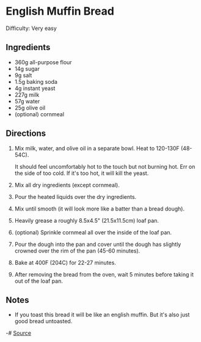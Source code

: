 # English Muffin Bread

Difficulty: Very easy

## Ingredients

- 360g all-purpose flour
- 14g sugar
- 9g salt
- 1.5g baking soda
- 4g instant yeast
- 227g milk
- 57g water
- 25g olive oil
- (optional) cornmeal

## Directions

1. Mix milk, water, and olive oil in a separate bowl. Heat to 120-130F (48-54C).

    It should feel uncomfortably hot to the touch but not burning hot. Err on the side of too cold. If it's too hot, it will kill the yeast.
2. Mix all dry ingredients (except cornmeal).
3. Pour the heated liquids over the dry ingredients.
4. Mix until smooth (it will look more like a batter than a bread dough).
5. Heavily grease a roughly 8.5x4.5" (21.5x11.5cm) loaf pan.
6. (optional) Sprinkle cornmeal all over the inside of the loaf pan.
7. Pour the dough into the pan and cover until the dough has slightly crowned over the rim of the pan (45-60 minutes).
8. Bake at 400F (204C) for 22-27 minutes.
9. After removing the bread from the oven, wait 5 minutes before taking it out of the loaf pan.

## Notes

- If you toast this bread it will be like an english muffin. But it's also just good bread untoasted.

-# [Source](https://www.kingarthurbaking.com/recipes/english-muffin-toasting-bread-recipe)
